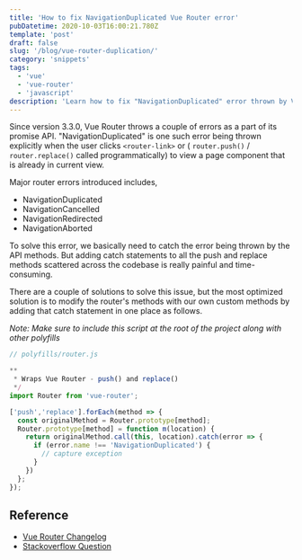 ```yaml
---
title: 'How to fix NavigationDuplicated Vue Router error'
pubDatetime: 2020-10-03T16:00:21.780Z
template: 'post'
draft: false
slug: '/blog/vue-router-duplication/'
category: 'snippets'
tags:
  - 'vue'
  - 'vue-router'
  - 'javascript'
description: 'Learn how to fix "NavigationDuplicated" error thrown by Vue Router'
---
```


Since version 3.3.0, Vue Router throws a couple of errors as a part of its promise API. "NavigationDuplicated" is one such error being thrown explicitly when the user clicks `<router-link>` or ( `router.push()` / `router.replace()` called programmatically) to view a page component that is already in current view.

Major router errors introduced includes,

- NavigationDuplicated
- NavigationCancelled
- NavigationRedirected
- NavigationAborted

To solve this error, we basically need to catch the error being thrown by the API methods. But adding catch statements to all the push and replace methods scattered across the codebase is really painful and time-consuming.

There are a couple of solutions to solve this issue, but the most optimized solution is to modify the router's methods with our own custom methods by adding that catch statement in one place as follows.

_Note: Make sure to include this script at the root of the project along with other polyfills_

```js
// polyfills/router.js

**
 * Wraps Vue Router - push() and replace()
 */
import Router from 'vue-router';

['push','replace'].forEach(method => {
  const originalMethod = Router.prototype[method];
  Router.prototype[method] = function m(location) {
    return originalMethod.call(this, location).catch(error => {
      if (error.name !== 'NavigationDuplicated') {
        // capture exception
      }
    })
  };
});

```

## Reference

- [Vue Router Changelog](https://github.com/vuejs/vue-router/blob/dev/CHANGELOG.md)
- [Stackoverflow Question](https://stackoverflow.com/questions/57837758/navigationduplicated-navigating-to-current-location-search-is-not-allowed)
